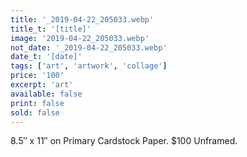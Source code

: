 ```yaml
---
title: '_2019-04-22_205033.webp'
title_t: '[title]'
image: '2019-04-22_205033.webp'
not_date: '_2019-04-22_205033.webp'
date_t: '[date]'
tags: ['art', 'artwork', 'collage']
price: '100'
excerpt: 'art'
available: false
print: false
sold: false
---
```



8.5″ x 11″ on Primary Cardstock Paper.
$100 Unframed.
